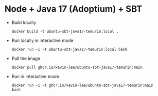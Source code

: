 # Node + Java 17 (Adoptium) + SBT

* Build locally
  ```shell
  docker build -t ubuntu-sbt-java17-temurin:local .
  ```

* Run locally in interactive mode
  ```shell
  docker run -i -t ubuntu-sbt-java17-temurin:local bash
  ```

* Pull the image
  ```shell
  docker pull ghcr.io/kevin-lee/ubuntu-sbt-java17-temurin:main
  ```

* Run in interactive mode
  ```shell
  docker run -i -t ghcr.io/kevin-lee/ubuntu-sbt-java17-temurin:main bash
  ```
